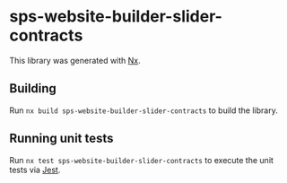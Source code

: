 # sps-website-builder-slider-contracts

This library was generated with [Nx](https://nx.dev).

## Building

Run `nx build sps-website-builder-slider-contracts` to build the library.

## Running unit tests

Run `nx test sps-website-builder-slider-contracts` to execute the unit tests via [Jest](https://jestjs.io).
